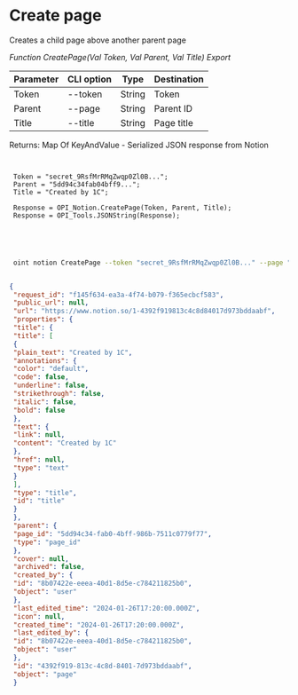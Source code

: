 ﻿---
sidebar_position: 1
---

# Create page
 Creates a child page above another parent page


*Function CreatePage(Val Token, Val Parent, Val Title) Export*

 | Parameter | CLI option | Type | Destination |
 |-|-|-|-|
 | Token | --token | String | Token |
 | Parent | --page | String | Parent ID |
 | Title | --title | String | Page title |

 
 Returns: Map Of KeyAndValue - Serialized JSON response from Notion

```bsl title="Code example"
	
 
 Token = "secret_9RsfMrRMqZwqp0Zl0B...";
 Parent = "5dd94c34fab04bff9...";
 Title = "Created by 1C";
 
 Response = OPI_Notion.CreatePage(Token, Parent, Title);
 Response = OPI_Tools.JSONString(Response);
 
 
	
```

```sh title="CLI command example"
 
 oint notion CreatePage --token "secret_9RsfMrRMqZwqp0Zl0B..." --page "5dd94c34fab04bff9..." --title "Created by 1C"


```


```json title="Result"

{
 "request_id": "f145f634-ea3a-4f74-b079-f365ecbcf583",
 "public_url": null,
 "url": "https://www.notion.so/1-4392f919813c4c8d84017d973bddaabf",
 "properties": {
 "title": {
 "title": [
 {
 "plain_text": "Created by 1C",
 "annotations": {
 "color": "default",
 "code": false,
 "underline": false,
 "strikethrough": false,
 "italic": false,
 "bold": false
 },
 "text": {
 "link": null,
 "content": "Created by 1C"
 },
 "href": null,
 "type": "text"
 }
 ],
 "type": "title",
 "id": "title"
 }
 },
 "parent": {
 "page_id": "5dd94c34-fab0-4bff-986b-7511c0779f77",
 "type": "page_id"
 },
 "cover": null,
 "archived": false,
 "created_by": {
 "id": "8b07422e-eeea-40d1-8d5e-c784211825b0",
 "object": "user"
 },
 "last_edited_time": "2024-01-26T17:20:00.000Z",
 "icon": null,
 "created_time": "2024-01-26T17:20:00.000Z",
 "last_edited_by": {
 "id": "8b07422e-eeea-40d1-8d5e-c784211825b0",
 "object": "user"
 },
 "id": "4392f919-813c-4c8d-8401-7d973bddaabf",
 "object": "page"
 }

```
